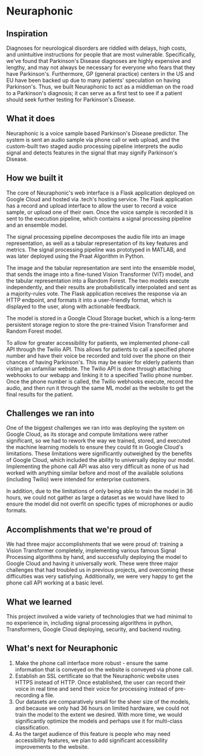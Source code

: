 # Neuraphonic

## Inspiration
Diagnoses for neurological disorders are riddled with delays, high costs, and unintuitive instructions for people that are most vulnerable. Specifically, we've found that Parkinson's Disease diagnoses are highly expensive and lengthy, and may not always be necessary for everyone who fears that they have Parkinson's. Furthermore, GP (general practice) centers in the US and EU have been backed up due to many patients' speculation on having Parkinson's. Thus, we built Neuraphonic to act as a middleman on the road to a Parkinson's diagnosis; it can serve as a first test to see if a patient should seek further testing for Parkinson's Disease.

## What it does
Neuraphonic is a voice sample based Parkinson's Disease predictor. The system is sent an audio sample via phone call or web upload, and the custom-built two staged audio processing pipeline interprets the audio signal and detects features in the signal that may signify Parkinson's Disease.

## How we built it
The core of Neuraphonic's web interface is a Flask application deployed on Google Cloud and hosted via .tech's hosting service. The Flask application has a record and upload interface to allow the user to record a voice sample, or upload one of their own. Once the voice sample is recorded it is sent to the execution pipeline, which contains a signal processing pipeline and an ensemble model. 

The signal processing pipeline decomposes the audio file into an image representation, as well as a tabular representation of its key features and metrics. The signal processing pipeline was prototyped in MATLAB, and was later deployed using the Praat Algorithm in Python. 

The image and the tabular representation are sent into the ensemble model, that sends the image into a fine-tuned Vision Transformer (ViT) model, and the tabular representation into a Random Forest. The two models execute independently, and their results are probabilistically interpolated and sent as a majority-rules vote. The Flask application receives the response via an HTTP endpoint, and formats it into a user-friendly format, which is displayed to the user, along with actionable feedback. 

The model is stored in a Google Cloud Storage bucket, which is a long-term persistent storage region to store the pre-trained Vision Transformer and Random Forest model.

To allow for greater accessibility for patients, we implemented phone-call API through the Twilio API. This allows for patients to call a specified phone number and have their voice be recorded and told over the phone on their chances of having Parkinson's. This may be easier for elderly patients than visting an unfamiliar website. The Twilio API is done through attaching webhooks to our webapp and linking it to a specified Twilio phone number. Once the phone number is called, the Twilio webhooks execute, record the audio, and then run it through the same ML model as the website to get the final results for the patient.

## Challenges we ran into
One of the biggest challenges we ran into was deploying the system on Google Cloud, as its storage and compute limitations were rather significant, so we had to rework the way we trained, stored, and executed the machine learning models to ensure they could fit in Google Cloud's limitations. These limitations were significantly outweighed by the benefits of Google Cloud, which included the ability to universally deploy our model. Implementing the phone call API was also very difficult as none of us had worked with anything similar before and most of the available solutions (including Twilio) were intended for enterprise customers. 

In addition, due to the limitations of only being able to train the model in 36 hours, we could not gather as large a dataset as we would have liked to ensure the model did not overfit on specific types of microphones or audio formats.

## Accomplishments that we're proud of
We had three major accomplishments that we were proud of: training a Vision Transformer completely, implementing various famous Signal Processing algorithms by hand, and successfully deploying the model to Google Cloud and having it universally work. These were three major challenges that had troubled us in previous projects, and overcoming these difficulties was very satisfying. Additionally, we were very happy to get the phone call API working at a basic level.

## What we learned
This project involved a wide variety of technologies that we had minimal to no experience in, including signal processing algorithms in python, Transformers, Google Cloud deploying, security, and backend routing.

## What's next for Neuraphonic
1. Make the phone call interface more robust - ensure the same information that is conveyed on the website is conveyed via phone call.
2. Establish an SSL certificate so that the Neuraphonic website uses HTTPS instead of HTTP. Once established, the user can record their voice in real time and send their voice for processing instead of pre-recording a file.
3. Our datasets are comparatively small for the sheer size of the models, and because we only had 36 hours on limited hardware, we could not train the model to the extent we desired. With more time, we would significantly optimize the models and perhaps use it for multi-class classification.
4. As the target audience of this feature is people who may need accessibility features, we plan to add significant accessibility improvements to the website.
